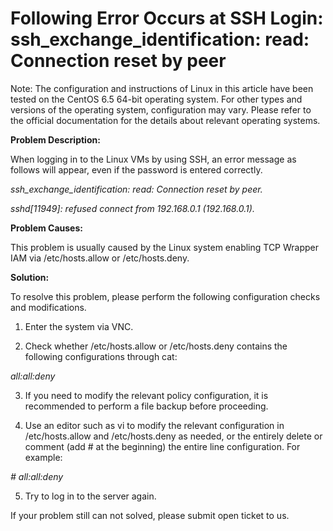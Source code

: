 # Following Error Occurs at SSH Login: ssh_exchange_identification: read: Connection reset by peer




Note: The configuration and instructions of Linux in this article have been tested on the CentOS 6.5 64-bit operating system. For other types and versions of the operating system, configuration may vary. Please refer to the official documentation for the details about relevant operating systems.



**Problem Description:**

When logging in to the Linux VMs by using SSH, an error message as follows will appear, even if the password is entered correctly.

*ssh_exchange_identification: read: Connection reset by peer.*

*sshd[11949]: refused connect from 192.168.0.1 (192.168.0.1).*



**Problem Causes:**

This problem is usually caused by the Linux system enabling TCP Wrapper IAM via /etc/hosts.allow or /etc/hosts.deny.



**Solution:**

To resolve this problem, please perform the following configuration checks and modifications.

1. Enter the system via VNC.

2. Check whether /etc/hosts.allow or /etc/hosts.deny contains the following configurations through cat:


*all:all:deny*

3. If you need to modify the relevant policy configuration, it is recommended to perform a file backup before proceeding.

4. Use an editor such as vi to modify the relevant configuration in /etc/hosts.allow  and /etc/hosts.deny as needed, or the entirely delete or comment (add # at the beginning) the entire line configuration. For example:


*# all:all:deny*

5. Try to log in to the server again.



If your problem still can not solved, please submit open ticket to us.

